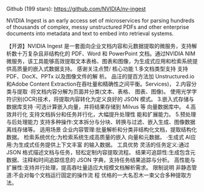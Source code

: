 
Github (199 stars): https://github.com/NVIDIA/nv-ingest

NVIDIA Ingest is an early access set of microservices for parsing hundreds of thousands of complex, messy unstructured PDFs and other enterprise documents into metadata and text to embed into retrieval systems.

【开源】NVIDIA Ingest 是一套面向企业文档内容和元数据提取的微服务，支持解析数十万复杂且非结构化的 PDF、Word 和 PowerPoint 文档。通过NVIDIA NIM 微服务，该工具能够高效提取文本表格、图表和图像，为生成式应用和检索系统提供高质量的嵌入式数据支持。
感谢关注点赞/
核心功能
1.多文档类型支持
支持 PDF、DocX、PPTx 以及图像文件的解
析。
品汪的提百方法加
Unstructured.io 和Adobe Content Extraction在吞吐量和精确性之间平衡。Services)，
2.内容分类与提取
·将文档内容分解为页面并分类(文本、表格、
图表、图像)。
使用光学字符识别(OCR)技术，将提取内容转化为定义良好的 JSON 模式。
3.嵌入式存储与数据库支持
·可选计算嵌入向量，并将结果存储到 Milvus 等
向量数据库中。
4.高效并行化
支持文档拆分和任务并行化，大幅提升处理性
能和扩展能力。
5.预处理与后处理能力
支持多种操作:文本拆分与分块、转换与过滤、嵌入生成、图像数据离线存储等。
适用场景
企业内容管理:批量解析和分类非结构化文档，提取结构化数据。
检索系统优化:为检索系统生成高质量的嵌入
向量和元数据。
·生成式 AI应用:为生成式任务提供上下文丰富
的输入数据。
工具优势
灵活的任务定义:通过 JSON 格式描述文档与任务，轻松定制内容提取流程。
结果可追踪性:生成包含元数据、注释和时间追踪信息的 JSON 字典，支持任务结果追踪与分析。
高性能与扩展性:支持并行处理，提高吞吐量适应大规模文档解析需求。
限制说明
非静态管道:不会对每个文档运行固定的操作流
程
优格的一大名忍木一束父合多种提取方法。
